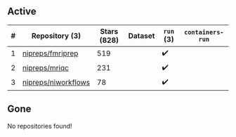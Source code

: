 ## Active
| # | Repository (3) | Stars (828) | Dataset | `run` (3) | `containers-run` |
| --- | --- | --- | --- | --- | --- |
| 1 | [nipreps/fmriprep](https://github.com/nipreps/fmriprep) | 519 |  | :heavy_check_mark: |  |
| 2 | [nipreps/mriqc](https://github.com/nipreps/mriqc) | 231 |  | :heavy_check_mark: |  |
| 3 | [nipreps/niworkflows](https://github.com/nipreps/niworkflows) | 78 |  | :heavy_check_mark: |  |

## Gone
No repositories found!
